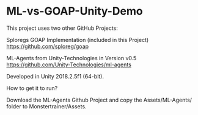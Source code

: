 # ML-vs-GOAP-Unity-Demo

This project uses two other GitHub Projects:

Sploregs GOAP Implementation (included in this Project)
https://github.com/sploreg/goap

ML-Agents from Unity-Technologies in Version v0.5
https://github.com/Unity-Technologies/ml-agents

Developed in Unity 2018.2.5f1 (64-bit).

How to get it to run?

Download the ML-Agents Github Project and copy the Assets/ML-Agents/ folder to Monstertrainer/Assets.
